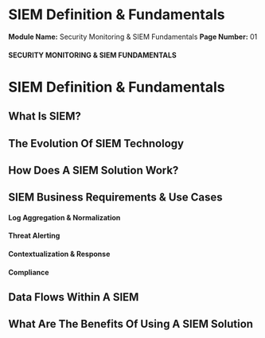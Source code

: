 <!--
 // Platform: Academy
// URL: https://academy.hackthebox.com/module/211/section/2250
// Platform Version: V1
// Module ID: 211
// Module Name: Security Monitoring & SIEM Fundamentals
// Module Difficulty: Easy
// Section ID: 2250
// Section Title: SIEM Definition & Fundamentals
// Page Title: Security Monitoring & SIEM Fundamentals
// Page Number: 01
-->

# SIEM Definition & Fundamentals

**Module Name:** Security Monitoring & SIEM Fundamentals **Page Number:** 01

#### SECURITY MONITORING & SIEM FUNDAMENTALS

# SIEM Definition & Fundamentals

## What Is SIEM?

## The Evolution Of SIEM Technology

## How Does A SIEM Solution Work?

## SIEM Business Requirements & Use Cases

#### Log Aggregation & Normalization

#### Threat Alerting

#### Contextualization & Response

#### Compliance

## Data Flows Within A SIEM

## What Are The Benefits Of Using A SIEM Solution

####